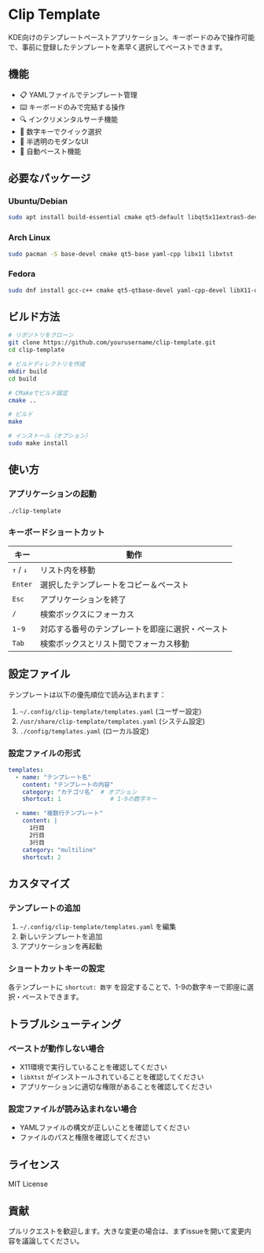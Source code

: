 # Clip Template

KDE向けのテンプレートペーストアプリケーション。キーボードのみで操作可能で、事前に登録したテンプレートを素早く選択してペーストできます。

## 機能

- 📋 YAMLファイルでテンプレート管理
- ⌨️ キーボードのみで完結する操作
- 🔍 インクリメンタルサーチ機能
- 🚀 数字キーでクイック選択
- 🎨 半透明のモダンなUI
- 📁 自動ペースト機能

## 必要なパッケージ

### Ubuntu/Debian
```bash
sudo apt install build-essential cmake qt5-default libqt5x11extras5-dev libyaml-cpp-dev libx11-dev libxtst-dev
```

### Arch Linux
```bash
sudo pacman -S base-devel cmake qt5-base yaml-cpp libx11 libxtst
```

### Fedora
```bash
sudo dnf install gcc-c++ cmake qt5-qtbase-devel yaml-cpp-devel libX11-devel libXtst-devel
```

## ビルド方法

```bash
# リポジトリをクローン
git clone https://github.com/yourusername/clip-template.git
cd clip-template

# ビルドディレクトリを作成
mkdir build
cd build

# CMakeでビルド設定
cmake ..

# ビルド
make

# インストール（オプション）
sudo make install
```

## 使い方

### アプリケーションの起動
```bash
./clip-template
```

### キーボードショートカット

| キー | 動作 |
|------|------|
| `↑` / `↓` | リスト内を移動 |
| `Enter` | 選択したテンプレートをコピー＆ペースト |
| `Esc` | アプリケーションを終了 |
| `/` | 検索ボックスにフォーカス |
| `1`-`9` | 対応する番号のテンプレートを即座に選択・ペースト |
| `Tab` | 検索ボックスとリスト間でフォーカス移動 |

## 設定ファイル

テンプレートは以下の優先順位で読み込まれます：

1. `~/.config/clip-template/templates.yaml` (ユーザー設定)
2. `/usr/share/clip-template/templates.yaml` (システム設定)
3. `./config/templates.yaml` (ローカル設定)

### 設定ファイルの形式

```yaml
templates:
  - name: "テンプレート名"
    content: "テンプレートの内容"
    category: "カテゴリ名"  # オプション
    shortcut: 1              # 1-9の数字キー

  - name: "複数行テンプレート"
    content: |
      1行目
      2行目
      3行目
    category: "multiline"
    shortcut: 2
```

## カスタマイズ

### テンプレートの追加

1. `~/.config/clip-template/templates.yaml` を編集
2. 新しいテンプレートを追加
3. アプリケーションを再起動

### ショートカットキーの設定

各テンプレートに `shortcut: 数字` を設定することで、1-9の数字キーで即座に選択・ペーストできます。

## トラブルシューティング

### ペーストが動作しない場合

- X11環境で実行していることを確認してください
- `libXtst` がインストールされていることを確認してください
- アプリケーションに適切な権限があることを確認してください

### 設定ファイルが読み込まれない場合

- YAMLファイルの構文が正しいことを確認してください
- ファイルのパスと権限を確認してください

## ライセンス

MIT License

## 貢献

プルリクエストを歓迎します。大きな変更の場合は、まずissueを開いて変更内容を議論してください。